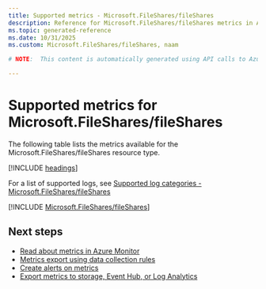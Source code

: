 ```yaml
---
title: Supported metrics - Microsoft.FileShares/fileShares
description: Reference for Microsoft.FileShares/fileShares metrics in Azure Monitor.
ms.topic: generated-reference
ms.date: 10/31/2025
ms.custom: Microsoft.FileShares/fileShares, naam

# NOTE:  This content is automatically generated using API calls to Azure. Any edits made on these files will be overwritten in the next run of the script. 

---
```


  
# Supported metrics for Microsoft.FileShares/fileShares
  
The following table lists the metrics available for the Microsoft.FileShares/fileShares resource type.  
  
  
[!INCLUDE [headings](~/reusable-content/ce-skilling/azure/includes/azure-monitor/reference/metrics/metrics-headings.md)]  
  
  
  
For a list of supported logs, see [Supported log categories - Microsoft.FileShares/fileShares](../supported-logs/microsoft-fileshares-fileshares-logs.md)  
  
 

[!INCLUDE [Microsoft.FileShares/fileShares](~/reusable-content/ce-skilling/azure/includes/azure-monitor/reference/metrics/microsoft-fileshares-fileshares-metrics-include.md)]  



## Next steps

- [Read about metrics in Azure Monitor](/azure/azure-monitor/data-platform)
- [Metrics export using data collection rules](/azure/azure-monitor/essentials/data-collection-metrics)
- [Create alerts on metrics](/azure/azure-monitor/alerts/alerts-overview)
- [Export metrics to storage, Event Hub, or Log Analytics](/azure/azure-monitor/essentials/platform-logs-overview)
